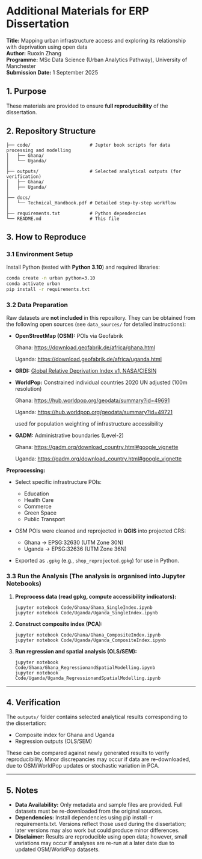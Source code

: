 # Additional Materials for ERP Dissertation

**Title:** Mapping urban infrastructure access and exploring its relationship with deprivation using open data  
**Author:** Ruoxin Zhang  
**Programme:** MSc Data Science (Urban Analytics Pathway), University of Manchester  
**Submission Date:** 1 September 2025  

## 1. Purpose
These materials are provided to ensure **full reproducibility** of the dissertation.  

## 2. Repository Structure
```text
├── code/                      # Jupter book scripts for data processing and modelling
│   ├── Ghana/    
│   └── Uganda/           
│
├── outputs/                   # Selected analytical outputs (for verification)
│   ├── Ghana/
│   ├── Uganda/
│
├── docs/
│   └── Technical_Handbook.pdf # Detailed step-by-step workflow
│
├── requirements.txt           # Python dependencies
└── README.md                  # This file
```

## 3. How to Reproduce
### 3.1 Environment Setup
Install Python (tested with **Python 3.10**) and required libraries:  
```bash
conda create -n urban python=3.10
conda activate urban
pip install -r requirements.txt
```

### 3.2 Data Preparation

Raw datasets are **not included** in this repository.
 They can be obtained from the following open sources (see `data_sources/` for detailed instructions):

- **OpenStreetMap (OSM):** POIs via Geofabrik 

  Ghana: https://download.geofabrik.de/africa/ghana.html

  Uganda: https://download.geofabrik.de/africa/uganda.html

- **GRDI:** [Global Relative Deprivation Index v1, NASA/CIESIN](https://doi.org/10.7927/3xxe-ap97?utm_source=chatgpt.com)

- **WorldPop:** Constrained individual countries 2020 UN adjusted (100m resolution)

  Ghana: https://hub.worldpop.org/geodata/summary?id=49691

  Uganda: https://hub.worldpop.org/geodata/summary?id=49721

  used for population weighting of infrastructure accessibility

- **GADM:** Administrative boundaries (Level-2)

  Ghana: https://gadm.org/download_country.html#google_vignette

  Uganda: https://gadm.org/download_country.html#google_vignette

**Preprocessing:**

- Select specific infrastructure POIs:
  - Education
  - Health Care
  - Commerce
  - Green Space
  - Public Transport

- OSM POIs were cleaned and reprojected in **QGIS** into projected CRS:

  - Ghana → EPSG:32630 (UTM Zone 30N)
  - Uganda → EPSG:32636 (UTM Zone 36N)

- Exported as `.gpkg` (e.g., `shop_reprojected.gpkg`) for use in Python.

### 3.3 Run the Analysis (The analysis is organised into Jupyter Notebooks)

1. **Preprocess data (read gpkg, compute accessibility indicators):**

   ```
   jupyter notebook Code/Ghana/Ghana_SingleIndex.ipynb
   jupyter notebook Code/Uganda/Uganda_SingleIndex.ipynb
   ```

2. **Construct composite index (PCA):**

   ```
   jupyter notebook Code/Ghana/Ghana_CompositeIndex.ipynb
   jupyter notebook Code/Uganda/Uganda_CompositeIndex.ipynb
   ```

3. **Run regression and spatial analysis (OLS/SEM):**

   ```
   jupyter notebook Code/Ghana/Ghana_RegressionandSpatialModelling.ipynb
   jupyter notebook Code/Uganda/Uganda_RegressionandSpatialModelling.ipynb
   ```

------

## 4. Verification

The `outputs/` folder contains selected analytical results corresponding to the dissertation:

- Composite index for Ghana and Uganda
- Regression outputs (OLS/SEM)

These can be compared against newly generated results to verify reproducibility.
 Minor discrepancies may occur if data are re-downloaded, due to OSM/WorldPop updates or stochastic variation in PCA.

------

## 5. Notes

- **Data Availability:** Only metadata and sample files are provided. Full datasets must be re-downloaded from the original sources.
- **Dependencies:** Install dependencies using pip install -r requirements.txt. Versions reflect those used during the dissertation; later versions may also work but could produce minor differences.
- **Disclaimer:** Results are reproducible using open data; however, small variations may occur if analyses are re-run at a later date due to updated OSM/WorldPop datasets.


